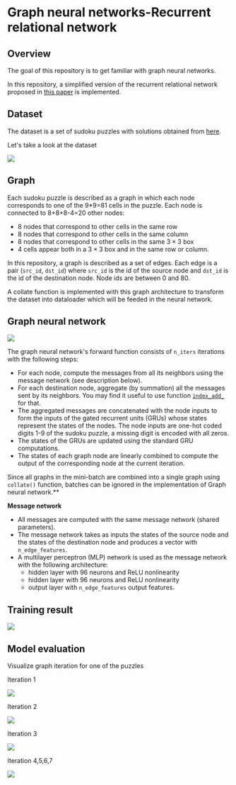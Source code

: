 # Graph neural networks-Recurrent relational network

## Overview

The goal of this repository is to get familiar with graph neural networks.

In this repository, a simplified version of the recurrent relational network proposed in [this paper](http://papers.nips.cc/paper/7597-recurrent-relational-networks.pdf) is implemented.

## Dataset

The dataset is a set of sudoku puzzles with solutions obtained from [here](https://github.com/locuslab/SATNet).

Let's take a look at the dataset

<img src="https://github.com/huongdo108/graph-neural-networks-solve-sudoku/blob/master/images/data_visualization.PNG" align="centre">


## Graph

Each sudoku puzzle is described as a graph in which each node corresponds to one of the 9*9=81 cells in the puzzle. Each node is connected to 8+8+8-4=20 other nodes:
* 8 nodes that correspond to other cells in the same row
* 8 nodes that correspond to other cells in the same column
* 8 nodes that correspond to other cells in the same $3\times 3$ box
* 4 cells appear both in a $3\times 3$ box and in the same row or column.

In this repository, a graph is described as a set of edges. Each edge is a pair (`src_id`, `dst_id`) where `src_id` is the id of the source node and `dst_id` is the id of the destination node. Node ids are between 0 and 80.

A collate function is implemented with this graph architecture to transform the dataset into dataloader which will be feeded in the neural network.


## Graph neural network

<img src="https://github.com/huongdo108/graph-neural-networks-solve-sudoku/blob/master/images/recurrent_rn.png" align="centre">

The graph neural network's forward function consists of `n_iters` iterations with the following steps:
* For each node, compute the messages from all its neighbors using the message network (see description below).
* For each destination node, aggregate (by summation) all the messages sent by its neighbors. You may find it useful to use function [`index_add_`](https://pytorch.org/docs/stable/tensors.html#torch.Tensor.index_add_) for that.
* The aggregated messages are concatenated with the node inputs to form the inputs of the gated recurrent units (GRUs) whose states represent the states of the nodes. The node inputs are one-hot coded digits 1-9 of the sudoku puzzle, a missing digit is encoded with all zeros. 
* The states of the GRUs are updated using the standard GRU computations.
* The states of each graph node are linearly combined to compute the output of the corresponding node at the current iteration.

Since all graphs in the mini-batch are combined into a single graph using `collate()` function, batches can be ignored in the implementation of Graph neural network.**

**Message network**

* All messages are computed with the same message network (shared parameters).
* The message network takes as inputs the states of the source node and the states of the destination node and produces a vector with `n_edge_features`.
* A multilayer perceptron (MLP) network is used as the message network with the following architecture:
  * hidden layer with 96 neurons and ReLU nonlinearity
  * hidden layer with 96 neurons and ReLU nonlinearity
  * output layer with `n_edge_features` output features.

## Training result

<img src="https://github.com/huongdo108/graph-neural-networks-solve-sudoku/blob/master/images/training_result.PNG" align="centre">

## Model evaluation

Visualize graph iteration for one of the puzzles

Iteration 1

<img src="https://github.com/huongdo108/graph-neural-networks-solve-sudoku/blob/master/images/solved_puzzle_iter1.PNG" align="centre">

Iteration 2

<img src="https://github.com/huongdo108/graph-neural-networks-solve-sudoku/blob/master/images/solved_puzzle_iter2.PNG" align="centre">

Iteration 3

<img src="https://github.com/huongdo108/graph-neural-networks-solve-sudoku/blob/master/images/solved_puzzle_iter3.PNG" align="centre">

Iteration 4,5,6,7

<img src="https://github.com/huongdo108/graph-neural-networks-solve-sudoku/blob/master/images/solved_puzzle_iter4.PNG" align="centre">
